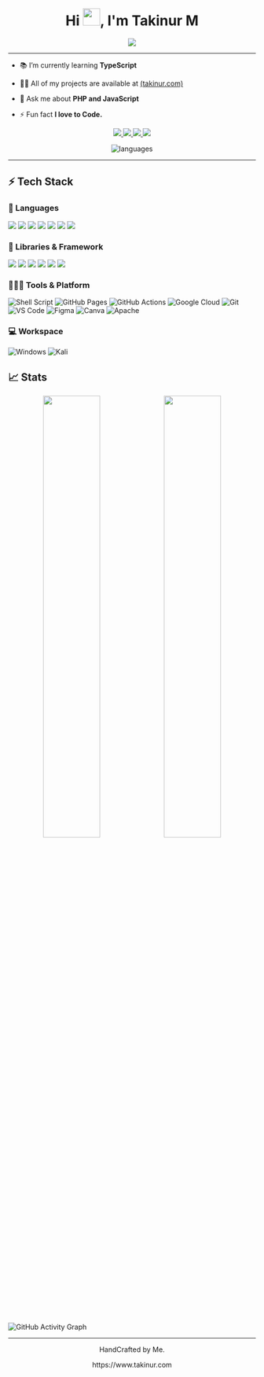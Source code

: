 <h1 align="center">Hi <img src="https://media.giphy.com/media/hvRJCLFzcasrR4ia7z/giphy.gif" width="35">, I'm Takinur M</h1>
<p align="center">
 <a href="https://github.com/DenverCoder1/readme-typing-svg"><img src="https://readme-typing-svg.herokuapp.com?font=georgia&color=4ABA25&center=true&width=500&lines=Web+developer"></a>
</p>
<hr/>
<!-- <h4 align="center"> I like to Code, Design, Innovate and Experiment. I'm a quiet confident person who is naturally curious and is constantly working on improving my skills and resolving one development problem at a time..</h4>
<br> -->

- 📚 I’m currently learning **TypeScript**

- 👨‍💻 All of my projects are available at <a href="https://takinur.com" target="blank">(takinur.com)</a>

- 💬 Ask me about **PHP and JavaScript**

- ⚡ Fun fact **I love to Code.**


<p align="center">
      <a href="https://www.takinur.com/">
		<img src="https://img.shields.io/badge/portfolio-1AA260?style=for-the-badge&logo=About.me&logoColor=white" />
	</a>
	<a href="https://linkedin.com/in/takinur">
		<img src="https://img.shields.io/badge/LinkedIn-0077B5?style=for-the-badge&logo=linkedin&logoColor=white" />
	</a>
	<a href="https://twitter.com/_takinur">
		<img src="https://img.shields.io/badge/twitter-%231DA1F2.svg?&style=for-the-badge&logo=twitter&logoColor=white" />
	</a>
        <a href="https://www.github.com/takinur">
		<img src="https://img.shields.io/badge/GitHub-%2312100E.svg?&style=for-the-badge&logo=Github&logoColor=white" />
	</a>
	<!--
        <a href="mailto:tm0457m@gre.ac.uk">
		<img src="https://img.shields.io/badge/Gmail-D14836?style=for-the-badge&logo=gmail&logoColor=white" />
	</a> -->
</p>
<!-- ## 🔝 Most used languages -->

  <p align="center" ><img  alt="languages" src="https://github-readme-stats.vercel.app/api/top-langs/?username=takinur&layout=compact&hide_border=true&theme=radical" />

---

## ⚡ Tech Stack

### 🚀 Languages

<p>
  
  <img src="https://img.shields.io/badge/HTML5-E34F26?style=for-the-badge&logo=html5&logoColor=white" />
  <img src="https://img.shields.io/badge/CSS3-1572B6?style=for-the-badge&logo=css3&logoColor=white" />
  <img src="https://img.shields.io/badge/JavaScript-323330?style=for-the-badge&logo=javascript&logoColor=F7DF1E" />
  <img src="https://img.shields.io/badge/PHP-777BB4?style=for-the-badge&logo=php&logoColor=white" />
  <img src="https://img.shields.io/badge/Python-3776AB?style=for-the-badge&logo=python&logoColor=white" />
  <img src="https://img.shields.io/badge/json-5E5C5C?style=for-the-badge&logo=json&logoColor=white" />
  <img src="https://img.shields.io/badge/mysql-%2300f.svg?style=for-the-badge&logo=mysql&logoColor=white" />
</p>




### 🧩 Libraries & Framework
<p>
 <img src="https://img.shields.io/badge/Laravel-FF2D20?style=for-the-badge&logo=laravel&logoColor=white" />
 <img src="https://img.shields.io/badge/Vue.js-35495E?style=for-the-badge&logo=vuedotjs&logoColor=4FC08D" />
 <img src="https://img.shields.io/badge/Bootstrap-563D7C?style=for-the-badge&logo=bootstrap&logoColor=white" />
 <img src="https://img.shields.io/badge/Tailwind_CSS-38B2AC?style=for-the-badge&logo=tailwind-css&logoColor=white" />
 <img src="https://img.shields.io/badge/jQuery-0769AD?style=for-the-badge&logo=jquery&logoColor=white" />
 <img src="https://img.shields.io/badge/Django-092E20?style=for-the-badge&logo=django&logoColor=white" />
</p>


### 🧑🏻‍💻 Tools & Platform

![Shell Script](https://img.shields.io/badge/shell_script-%23121011.svg?style=for-the-badge&logo=gnu-bash&logoColor=white)
![GitHub Pages](https://img.shields.io/badge/GitHub_Pages-100000?style=for-the-badge&logo=github&logoColor=white)
![GitHub Actions](https://img.shields.io/badge/GitHub_Actions-2088FF?style=for-the-badge&logo=github-actions&logoColor=white)
![Google Cloud](https://img.shields.io/badge/Google_Cloud-4285F4?style=for-the-badge&logo=google-cloud&logoColor=white)
![Git](https://img.shields.io/badge/Git-F05032?style=for-the-badge&logo=git&logoColor=white)
![VS Code](https://img.shields.io/badge/Visual_Studio_Code-0078D4?style=for-the-badge&logo=visual%20studio%20code&logoColor=white)
![Figma](https://img.shields.io/badge/Figma-F24E1E?style=for-the-badge&logo=figma&logoColor=white)
![Canva](https://img.shields.io/badge/Canva-%2300C4CC.svg?&style=for-the-badge&logo=Canva&logoColor=white)
![Apache](https://img.shields.io/badge/apache-%23D42029.svg?style=for-the-badge&logo=apache&logoColor=white)

### 💻 Workspace

![Windows](https://img.shields.io/badge/Windows-0078D6?style=for-the-badge&logo=windows&logoColor=white)
![Kali](https://img.shields.io/badge/Kali-268BEE?style=for-the-badge&logo=kalilinux&logoColor=white)



## 📈 Stats

<p align="center">
  <img width="48%" src="https://github-readme-stats.vercel.app/api?username=takinur&show_icons=true&hide_border=true&theme=radical" />
  <img width="48%" src="https://github-readme-streak-stats.herokuapp.com/?user=takinur&hide_border=true&theme=radical" />
</p>


 
![GitHub Activity Graph](https://activity-graph.herokuapp.com/graph?username=takinur&hide_border=true&theme=redical)

---
<p align="center"> HandCrafted by Me. </p>
<p align="center">
https://www.takinur.com
</p>

